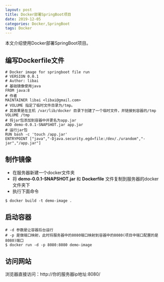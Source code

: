 ```yaml
---
layout: post
title: Docker部署SpringBoot项目
date: 2019-12-05
categories: Docker,SpringBoot
tags: Docker
---
```

本文介绍使用Docker部署SpringBoot项目。

## 编写Dockerfile文件

```
# Docker image for springboot file run
# VERSION 0.0.1
# Author: libai
# 基础镜像使用java
FROM java:8
# 作者
MAINTAINER libai <libai@gmail.com>
# VOLUME 指定了临时文件目录为/tmp。
# 其效果是在主机 /var/lib/docker 目录下创建了一个临时文件，并链接到容器的/tmp
VOLUME /tmp
# 将jar包添加到容器中并更名为app.jar
ADD demo-0.0.1-SNAPSHOT.jar app.jar
# 运行jar包
RUN bash -c 'touch /app.jar'
ENTRYPOINT ["java","-Djava.security.egd=file:/dev/./urandom","-jar","/app.jar"]
```

## 制作镜像

* 在服务器新建一个docker文件夹
* 将 **demo-0.0.1-SNAPSHOT.jar** 和 **Dockerfile** 文件复制到服务器的docker文件夹下
* 执行下面命令

```
$ docker build -t demo-image .
```

## 启动容器

```
# -d 参数是让容器后台运行
# -p 是做端口映射，此时将服务器中的8080端口映射到容器中的8080(项目中端口配置的是8080)端口
$ docker run -d -p 8080:8080 demo-image
```

## 访问网站
 
浏览器直接访问：http://你的服务器ip地址:8080/
